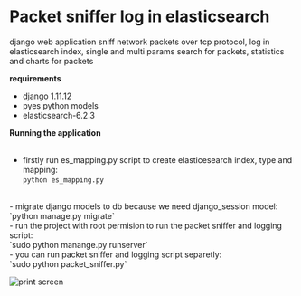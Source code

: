 # Packet sniffer log in elasticsearch

django web application sniff network packets over tcp protocol, log in elasticsearch index, single and multi params search for packets, statistics and charts for packets


**requirements**<br>
- django 1.11.12
- pyes python models
- elasticsearch-6.2.3


**Running the application**<br><br>
- firstly run es_mapping.py script to create elasticesearch index, type and mapping:<br>
`python es_mapping.py`
<br>
- migrate django models to db because we need django_session model:<br>
`python manage.py migrate`
<br>
- run the project with root permision to run the packet sniffer and logging script:<br>
`sudo python manange.py runserver`
<br>
- you can run packet sniffer and logging script separetly:<br>
`sudo python packet_sniffer.py`

![print screen](https://drive.google.com/file/d/1FtDU0e1SNZuSjvEH1aJTO50igozmasxj/view?usp=sharing)
